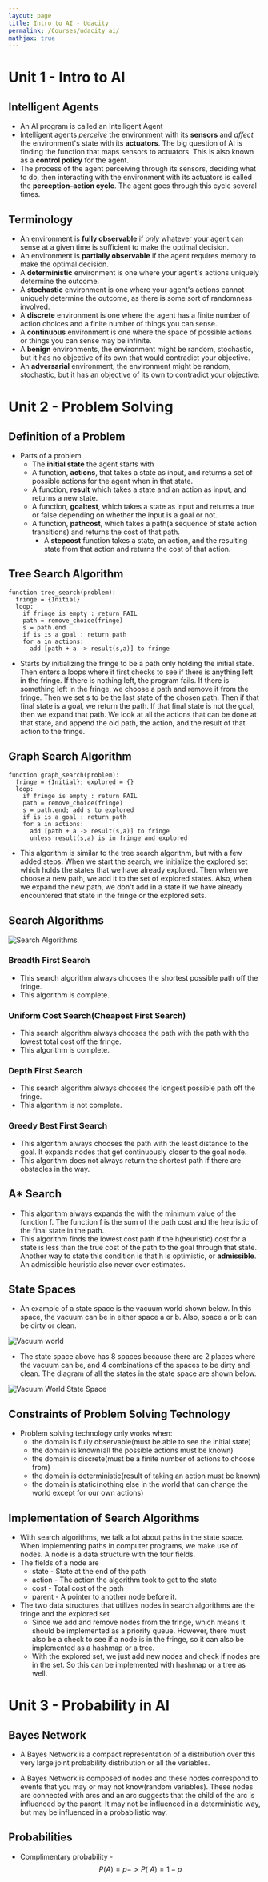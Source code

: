 ```yaml
---
layout: page
title: Intro to AI - Udacity
permalink: /Courses/udacity_ai/
mathjax: true
---
```


# Unit 1 - Intro to AI

## Intelligent Agents

- An AI program is called an Intelligent Agent
- Intelligent agents *perceive* the environment with its **sensors** and *affect* the environment's state with its **actuators**. The big question of AI is finding the function that maps sensors to actuators. This is also known as a **control policy** for the agent.
- The process of the agent perceiving through its sensors, deciding what to do, then interacting with the environment with its actuators is called the **perception-action cycle**. The agent goes through this cycle several times.

## Terminology

- An environment is **fully observable** if *only* whatever your agent can sense at a given time is sufficient to make the optimal decision.
- An environment is **partially observable** if the agent requires memory to make the optimal decision.
- A **deterministic** environment is one where your agent's actions uniquely determine the outcome.
- A **stochastic** environment is one where your agent's actions cannot uniquely determine the outcome, as there is some sort of randomness involved.
- A **discrete** environment is one where the agent has a finite number of action choices and a finite number of things you can sense.
- A **continuous** environment is one where the space of possible actions or things you can sense may be infinite.
- A **benign** environments, the environment might be random, stochastic, but it has no objective of its own that would contradict your objective.
- An **adversarial** environment, the environment might be random, stochastic, but it has an objective of its own to contradict your objective.

# Unit 2 - Problem Solving

## Definition of a Problem

- Parts of a problem
  - The **initial state** the agent starts with
  - A function, **actions**, that takes a state as input, and returns a set of possible actions for the agent when in that state.
  - A function, **result** which takes a state and an action as input, and returns a new state.
  - A function, **goaltest**, which takes a state as input and returns a true or false depending on whether the input is a goal or not.
  - A function, **pathcost**, which takes a path(a sequence of state action transitions) and returns the cost of that path.
    - A **stepcost** function takes a state, an action, and the resulting state from that action and returns the cost of that action.

## Tree Search Algorithm

```
function tree_search(problem):
  fringe = {Initial}
  loop:
    if fringe is empty : return FAIL
    path = remove_choice(fringe)
    s = path.end
    if is is a goal : return path
    for a in actions:
      add [path + a -> result(s,a)] to fringe
```

- Starts by initializing the fringe to be a path only holding the initial state. Then enters a loops where it first checks to see if there is anything left in the fringe. If there is nothing left, the program fails. If there is something left in the fringe, we choose a path and remove it from the fringe. Then we set s to be the last state of the chosen path. Then if that final state is a goal, we return the path. If that final state is not the goal, then we expand that path. We look at all the actions that can be done at that state, and append the old path, the action, and the result of that action to the fringe.

## Graph Search Algorithm

```
function graph_search(problem):
  fringe = {Initial}; explored = {}
  loop:
    if fringe is empty : return FAIL
    path = remove_choice(fringe)
    s = path.end; add s to explored
    if is is a goal : return path
    for a in actions:
      add [path + a -> result(s,a)] to fringe
      unless result(s,a) is in fringe and explored
```

- This algorithm is similar to the tree search algorithm, but with a few added steps. When we start the search, we initialize the explored set which holds the states that we have already explored. Then when we choose a new path, we add it to the set of explored states. Also, when we expand the new path, we don't add in a state if we have already encountered that state in the fringe or the explored sets.

## Search Algorithms

![Search Algorithms](/resources/images/udacity_ai/search_algos.PNG)

### Breadth First Search

- This search algorithm always chooses the shortest possible path off the fringe.
- This algorithm is complete.

### Uniform Cost Search(Cheapest First Search)

- This search algorithm always chooses the path with the path with the lowest total cost off the fringe.
- This algorithm is complete.

### Depth First Search

- This search algorithm always chooses the longest possible path off the fringe.
- This algorithm is not complete.

### Greedy Best First Search

- This algorithm always chooses the path with the least distance to the goal. It expands nodes that get continuously closer to the goal node.
- This algorithm does not always return the shortest path if there are obstacles in the way.

## A* Search

- This algorithm always expands the with the minimum value of the function f. The function f is the sum of the path cost and the heuristic of the final state in the path.
- This algorithm finds the lowest cost path if the h(heuristic) cost for a state is less than the true cost of the path to the goal through that state. Another way to state this condition is that h is optimistic, or **admissible**. An admissible heuristic also never over estimates.

## State Spaces

- An example of a state space is the vacuum world shown below. In this space, the vacuum can be in either space a or b. Also, space a or b can be dirty or clean.

![Vacuum world](/resources/images/udacity_ai/vacuum_world.JPG)

- The state space above has 8 spaces because there are 2 places where the vacuum can be, and 4 combinations of the spaces to be dirty and clean. The diagram of all the states in the state space are shown below.

![Vacuum World State Space](/resources/images/udacity_ai/vacuum_world_state_space.JPG)

## Constraints of Problem Solving Technology

- Problem solving technology only works when:
  - the domain is fully observable(must be able to see the initial state)
  - the domain is known(all the possible actions must be known)
  - the domain is discrete(must be a finite number of actions to choose from)
  - the domain is deterministic(result of taking an action must be known)
  - the domain is static(nothing else in the world that can change the world except for our own actions)

## Implementation of Search Algorithms

- With search algorithms, we talk a lot about paths in the state space. When implementing paths in computer programs, we make use of nodes. A node is a data structure with the four fields.
- The fields of a node are
  - state - State at the end of the path
  - action - The action the algorithm took to get to the state
  - cost - Total cost of the path
  - parent - A pointer to another node before it.
- The two data structures that utilizes nodes in search algorithms are the fringe and the explored set
  - Since we add and remove nodes from the fringe, which means it should be implemented as a priority queue. However, there must also be a check to see if a node is in the fringe, so it can also be implemented as a hashmap or a tree.
  - With the explored set, we just add new nodes and check if nodes are in the set. So this can be implemented with hashmap or a tree as well.

# Unit 3 - Probability in AI

## Bayes Network

- A Bayes Network is a compact representation of a distribution over this very large joint probability distribution or all the variables.

- A Bayes Network is composed of nodes and these nodes correspond to events that you may or may not know(random variables). These nodes are connected with arcs and an arc suggests that the child of the arc is influenced by the parent. It may not be influenced in a deterministic way, but may be influenced in a probabilistic way.

## Probabilities

- Complimentary probability - $$ P(A) = p -> P(~A) = 1-p $$
